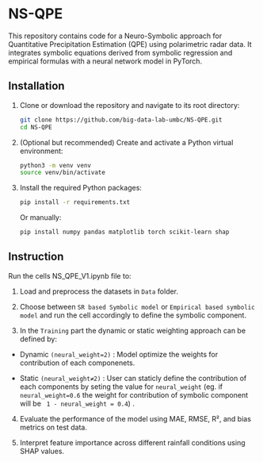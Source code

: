 
# NS-QPE 

This repository contains code for a Neuro-Symbolic approach for Quantitative Precipitation Estimation (QPE) using polarimetric radar data. It integrates symbolic equations derived from symbolic regression and empirical formulas with a neural network model in PyTorch.

## Installation

1. Clone or download the repository and navigate to its root directory:

   ```bash
   git clone https://github.com/big-data-lab-umbc/NS-QPE.git
   cd NS-QPE
   ```


2. (Optional but recommended) Create and activate a Python virtual environment:

   ```bash
   python3 -m venv venv
   source venv/bin/activate
   ```

3. Install the required Python packages:

   ```bash
   pip install -r requirements.txt
   ```

    Or manually:

    ```bash
   pip install numpy pandas matplotlib torch scikit-learn shap
   ```
## Instruction


Run the cells NS_QPE_V1.ipynb file to:

1.  Load and preprocess the datasets in ```Data``` folder.

2. Choose between ```SR based Symbolic model``` or ```Empirical based symbolic model``` and run the cell accordingly to define the symbolic component.

3. In the ```Training``` part the dynamic or static weighting approach can be defined by: 

 * Dynamic ``` (neural_weight=2) ``` : Model optimize the weights for contribution of each componenets. 

  * Static ``` (neural_weight≠2) ``` : User can staticly define the contribution of each components by seting the value for ```neural_weight``` (eg. if ```neural_weight=0.6``` the weight for contribution of symbolic component will be ``` 1 - neural_weight = 0.4```) . 


4. Evaluate the performance of the model using MAE, RMSE, R², and bias metrics on test data.

5. Interpret feature importance across different rainfall conditions using SHAP values.
